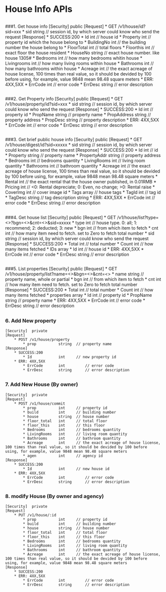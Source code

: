 # House Info APIs

##
###1. Get house info
	[Security]	public
	[Request]
  		* GET /v1/house/id?sid=xxx
	  		* sid 			string	// session id, by which server could know who send the request
	[Response]
		* SUCCESS:200 
			* Id    			int		// house id
			* Property			int		// property id which the house belong to
			* BuildingNo		int		// the building number the house belong to
			* FloorTotal		int 	// total floors
			* Floorthis			int		// exact floor the house resident
			* HouseNo			string		// exact house number. like house 1305# 
			* Bedrooms			int		// how many bedrooms whitin house
			* Livingrooms		int		// how many living rooms within house
			* Bathrooms			int		// how many bathrooms within house
			* Acreage			int 	// the exact acreage of house license, 100 times than real value, so it should be devided by 100 before using, for example, value 9848 mean 98.48 square meters
		* ERR: 4XX,5XX
	  		* ErrCode		int			// error code
	  		* ErrDesc		string		// error description
##

###2. Get Property info
	[Security]	public
	[Request]
  		* GET /v1/house/property/id?sid=xxx
	  		* sid 			string	// session id, by which server could know who send the request
	[Response]
		* SUCCESS:200 
			* Id    		int		// property id
			* PropName		string	// property name
			* PropAddress	string	// property address
			* PropDesc		string	// property description
		* ERR: 4XX,5XX
	  		* ErrCode		int			// error code
	  		* ErrDesc		string		// error description
##

###3. Get brief public house info
	[Security]	public
	[Request]
  		* GET /v1/house/digest/id?sid=xxxxx
	  		* sid 			string	// session id, by which server could know who send the request
	[Response]
		* SUCCESS:200 
			* Id    		int		// id
			* Property		string	// property name
			* PropertyAddr	string	// property address
			* Bedrooms		int		// bedrooms quantity
			* LivingRooms	int		// living room quantity
			* Bathrooms		int		// bathroom quantity
			* Acreage		int		// the exact acreage of house license, 100 times than real value, so it should be devided by 100 before using, for example, value 9848 mean 98.48 square meters
			* Rental		int		// the exact rental that the house owner published, in 0.01RMB
			* Pricing		int		// <0: Rental depreciate; 0: Even, no change; >0: Rental raise
			* CoverImg		int		// cover image id
			* Tags			array	// house tags
				* TagId		int 	// tag id
				* TagDesc	string	// tag description string
		* ERR: 4XX,5XX
	  		* ErrCode		int			// error code
	  		* ErrDesc		string		// error description
##

###4. Get house list
	[Security]	public
	[Request]
  		* GET /v1/house/list?type=<>?bgn=<>&cnt=<>&sid=xxxxx
	  		* type			int 	// house type. 0: all; 1: recommend; 2: deducted; 3: new
	  		* bgn			int		// from which item to fetch
	  		* cnt			int		// how many item need to fetch. set to Zero to fetch total number
	  		* sid 			string	// session id, by which server could know who send the request
	[Response]
		* SUCCESS:200 
			* Total    		int		// total number
			* Count			int		// how many items fetched
			* IDs			array
				* Id		int		// house id
		* ERR: 4XX,5XX
	  		* ErrCode		int			// error code
	  		* ErrDesc		string		// error description
##

###5. List properties
	[Security]	public
	[Request]
  		* GET /v1/house/property/list?name=<>&bgn=<>&cnt=<>
	  		* name			string 	// property name, whole or partial
	  		* bgn			int		// from which item to fetch
	  		* cnt			int		// how many item need to fetch. set to Zero to fetch total number
	[Response]
		* SUCCESS:200 
			* Total    		int		// total number
			* Count			int		// how many items fetched
			* properties	array
				* Id		int		// property id
				* PropName	string	// property name
		* ERR: 4XX,5XX
	  		* ErrCode		int			// error code
	  		* ErrDesc		string		// error description
##

### 6. Add New property
	[Security]	private
	[Request]
  		* POST /v1/house/property
	  		* prop			string 	// property name
	[Response]
		* SUCCESS:200 
			* Id    		int		// new property id
		* ERR: 4XX,5XX
	  		* ErrCode		int			// error code
	  		* ErrDesc		string		// error description
##

### 7. Add New House (By owner)
	[Security]	private
	[Request]
  		* POST /v1/house/commit
	  		* prop			int 	// property id
	  		* build			int		// building number
	  		* house			string 	// house number
	  		* floor_total	int		// total floor
	  		* floor_this	int		// this floor
			* Bedrooms		int		// bedrooms quantity
			* LivingRooms	int		// living room quantity
			* Bathrooms		int		// bathroom quantity
			* Acreage		int		// the exact acreage of house license, 100 times than real value, so it should be devided by 100 before using, for example, value 9848 mean 98.48 square meters
			* agen			int		// agency id
	[Response]
		* SUCCESS:200 
			* Id    		int		// new house id
		* ERR: 4XX,5XX
	  		* ErrCode		int			// error code
	  		* ErrDesc		string		// error description
##

### 8. modify House (By owner and agency)
	[Security]	private
	[Request]
  		* PUT /v1/house/:id
	  		* prop			int 	// property id
	  		* build			int		// building number
	  		* house			string 	// house number
	  		* floor_total	int		// total floor
	  		* floor_this	int		// this floor
			* Bedrooms		int		// bedrooms quantity
			* LivingRooms	int		// living room quantity
			* Bathrooms		int		// bathroom quantity
			* Acreage		int		// the exact acreage of house license, 100 times than real value, so it should be devided by 100 before using, for example, value 9848 mean 98.48 square meters
	[Response]
		* SUCCESS:200 
		* ERR: 4XX,5XX
	  		* ErrCode		int			// error code
	  		* ErrDesc		string		// error description
